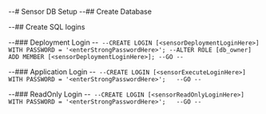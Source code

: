 --# Sensor DB Setup
--## Create Database

--## Create SQL logins

--### Deployment Login
--```
--CREATE LOGIN [<sensorDeploymentLoginHere>] WITH PASSWORD = '<enterStrongPasswordHere>';
--ALTER ROLE [db_owner] ADD MEMBER [<sensorDeploymentLoginHere>];
--GO
--```

--### Application Login
--```
--CREATE LOGIN [<sensorExecuteLoginHere>] WITH PASSWORD = '<enterStrongPasswordHere>';  
--GO
--```

--### ReadOnly Login
--```
--CREATE LOGIN [<sensorReadOnlyLoginHere>] WITH PASSWORD = '<enterStrongPasswordHere>';  
--GO
--```
